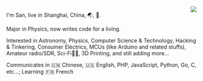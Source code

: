 <img align="right" src="https://github-readme-stats.vercel.app/api?username=zhujunsan&hide_title=true&text_color=fff&title_color=fff&bg_color=45,f4876d,904e95" />

I'm San, live in Shanghai, China, 🌏, 🌌.

Major in Physics, now writes code for a living.

Interested in Astronomy, Physics, Computer Science & Technology, Hacking & Tinkering, Consumer Electrics, MCUs (like Arduino and related stuffs), Amateur radio/SDR, Sci-Fi🖖🏻, 3D Printing, and still adding more...

Communicates in :cn: Chinese, :us: English, PHP, JavaScript, Python, Go, C, etc...; Learning :fr: French
